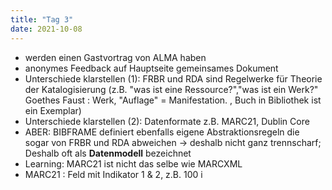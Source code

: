 ```yaml
---
title: "Tag 3"
date: 2021-10-08
---
```



* werden einen Gastvortrag von ALMA haben
* anonymes Feedback auf Hauptseite gemeinsames Dokument
* Unterschiede klarstellen (1): FRBR und RDA sind Regelwerke für Theorie der Katalogisierung (z.B. "was ist eine Ressource?","was ist ein Werk?"  Goethes Faust : Werk, "Auflage" = Manifestation. , Buch in Bibliothek ist ein Exemplar)
* Unterschiede klarstellen (2): Datenformate z.B. MARC21, Dublin Core
* ABER: BIBFRAME definiert ebenfalls eigene Abstraktionsregeln die sogar von FRBR und RDA abweichen -> deshalb nicht ganz trennscharf; Deshalb oft als **Datenmodell** bezeichnet
* Learning: MARC21 ist nicht das selbe wie MARCXML 
* MARC21 : Feld mit Indikator 1 & 2, z.B. 100 i 
